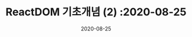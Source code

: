---
layout: post
title: 'ReactDOM 기초개념 (2) :2020-08-25'
date: '2020-08-25'
tags: React React-dom
---